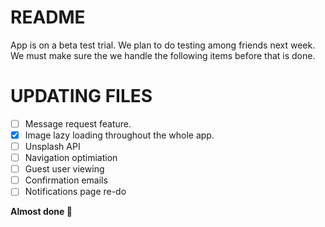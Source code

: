 # README
App is on a beta test trial. We plan to do testing among friends next week. We must make sure the we handle the following items before that is done. 


# UPDATING FILES

- [ ] Message request feature.
- [x] Image lazy loading throughout the whole app. 
- [ ] Unsplash API
- [ ] Navigation optimiation
- [ ] Guest user viewing
- [ ] Confirmation emails
- [ ] Notifications page re-do 

**Almost done :muscle:**

